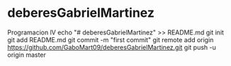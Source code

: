# deberesGabrielMartinez
Programacion lV
echo "# deberesGabrielMartinez" >> README.md
git init
git add README.md
git commit -m "first commit"
git remote add origin https://github.com/GaboMart09/deberesGabrielMartinez.git
git push -u origin master
